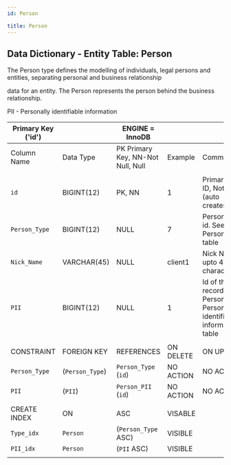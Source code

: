 ```yaml
---
id: Person

title: Person
---
```


## Data Dictionary - Entity Table: Person

The Person type defines the modelling of individuals, legal persons and entities, separating personal and business relationship

data for an entity. The Person represents the person behind the business relationship.

PII - Personally identifiable information

| Primary Key ('id')||ENGINE = InnoDB|||
|---|---|---|---|---|
|Column Name|Data Type|PK Primary Key, NN-Not Null, Null|Example|Comments|
||
|`id`|BIGINT(12)|PK, NN|1|PrimaryKey-ID, Not Null (auto creates)|
|`Person_Type`|BIGINT(12)|NULL|7|Person Type id. See- Person Type table|
|`Nick_Name`|VARCHAR(45)|NULL|client1|Nick Name upto 45 characters|
|`PII`|BIGINT(12)|NULL|1|Id of the record in Person PII - Personally identifiable information table|
||
|CONSTRAINT|FOREIGN KEY|REFERENCES|ON DELETE|ON UPDATE||
|`Person_Type`|(`Person_Type`)|`Person_Type` (`id`)| NO ACTION|NO ACTION|
|`PII`|(`PII`)|`Person_PII` (`id`)| NO ACTION|NO ACTION|
||
|CREATE INDEX|ON|ASC|VISABLE||
|`Type_idx`|`Person`|(`Person_Type` ASC) | VISIBLE||
|`PII_idx`|`Person`|(`PII` ASC) | VISIBLE||
||
